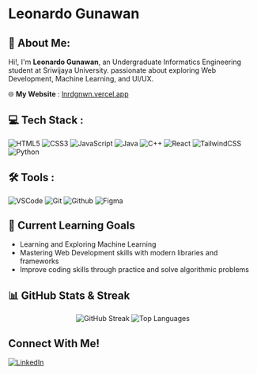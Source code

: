# Leonardo Gunawan

## 👋 About Me:
Hi!, I'm **Leonardo Gunawan**, an Undergraduate Informatics Engineering student at Sriwijaya University. passionate about exploring Web Development, Machine Learning, and UI/UX.

🌐 **My Website** : [lnrdgnwn.vercel.app](https://lnrdgnwn.vercel.app/)

## 💻 Tech Stack :
![HTML5](https://img.shields.io/badge/html5-%23E34F26.svg?style=for-the-badge&logo=html5&logoColor=white) 
![CSS3](https://img.shields.io/badge/css3-%231572B6.svg?style=for-the-badge&logo=css3&logoColor=white) 
![JavaScript](https://img.shields.io/badge/javascript-%23323330.svg?style=for-the-badge&logo=javascript&logoColor=%23F7DF1E) 
![Java](https://img.shields.io/badge/java-%23ED8B00.svg?style=for-the-badge&logo=openjdk&logoColor=white) 
![C++](https://img.shields.io/badge/c++-%2300599C.svg?style=for-the-badge&logo=c%2B%2B&logoColor=white) 
![React](https://img.shields.io/badge/react-%2320232a.svg?style=for-the-badge&logo=react&logoColor=%2361DAFB)
![TailwindCSS](https://img.shields.io/badge/tailwindcss-%2338B2AC.svg?style=for-the-badge&logo=tailwind-css&logoColor=white)
![Python](https://img.shields.io/badge/python-3670A0?style=for-the-badge&logo=python&logoColor=ffdd54)

## 🛠️ Tools :
![VSCode](https://img.shields.io/badge/VSCode-0078D4?style=for-the-badge&logo=visual%20studio%20code&logoColor=white)
![Git](https://img.shields.io/badge/GIT-E44C30?style=for-the-badge&logo=git&logoColor=white)
![Github](https://img.shields.io/badge/GitHub-100000?style=for-the-badge&logo=github&logoColor=white)
![Figma](https://img.shields.io/badge/Figma-F24E1E?style=for-the-badge&logo=figma&logoColor=white)

## 🎯 Current Learning Goals
- Learning and Exploring Machine Learning
- Mastering Web Development skills with modern libraries and frameworks
- Improve coding skills through practice and solve algorithmic problems

## 📊 GitHub Stats & Streak
<p align="center">
  <img src="https://github-readme-streak-stats.herokuapp.com/?user=lnrdgnwn&theme=radical" alt="GitHub Streak" />
  <img src="https://github-readme-stats.vercel.app/api/top-langs?username=lnrdgnwn&layout=compact&theme=radical" alt="Top Languages" />
</p>


## Connect With Me!
[![LinkedIn](https://img.shields.io/badge/LinkedIn-%230077B5.svg?logo=linkedin&logoColor=white)](https://www.linkedin.com/in/leonardo-gunawan-b10497288)
